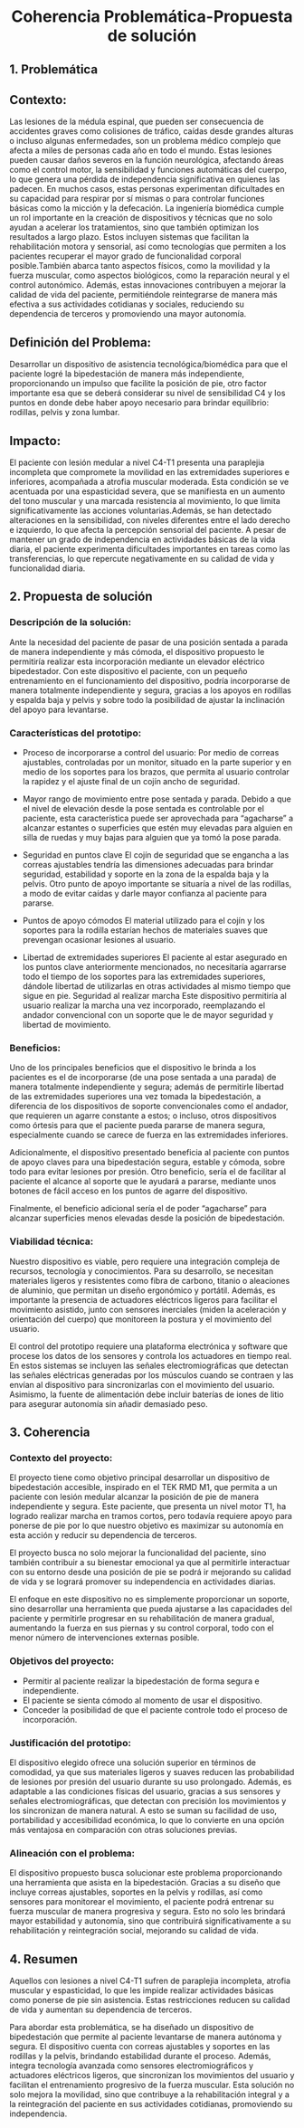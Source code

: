# <p align="center"> Coherencia Problemática-Propuesta de solución </p>

## 1. Problemática ##

## Contexto:  
Las lesiones de la médula espinal, que pueden ser consecuencia de accidentes graves como colisiones de tráfico, caídas desde grandes alturas o incluso algunas enfermedades, son un problema médico complejo que afecta a miles de personas cada año en todo el mundo. Estas lesiones pueden causar daños severos en la función neurológica, afectando áreas como el control motor, la sensibilidad y funciones automáticas del cuerpo, lo que genera una pérdida de independencia significativa en quienes las padecen. En muchos casos, estas personas experimentan dificultades en su capacidad para respirar por sí mismas o para controlar funciones básicas como la micción y la defecación. 
La ingeniería biomédica cumple un rol importante en la creación de dispositivos y técnicas que no solo ayudan a acelerar los tratamientos, sino que también optimizan los resultados a largo plazo. Estos incluyen sistemas que facilitan la rehabilitación motora y sensorial, así como tecnologías que permiten a los pacientes recuperar el mayor grado de funcionalidad corporal posible.También abarca tanto aspectos físicos, como la movilidad y la fuerza muscular, como aspectos biológicos, como la reparación neural y el control autonómico. Además, estas innovaciones contribuyen a mejorar la calidad de vida del paciente, permitiéndole reintegrarse de manera más efectiva a sus actividades cotidianas y sociales, reduciendo su dependencia de terceros y promoviendo una mayor autonomía.

## Definición del Problema:   
Desarrollar un dispositivo de asistencia tecnológica/biomédica para que el paciente logré la bipedestación de manera más independiente, proporcionando un impulso que facilite la posición de pie, otro factor importante esa que se deberá considerar su nivel de sensibilidad C4 y los puntos en donde debe haber apoyo necesario para brindar equilibrio: rodillas, pelvis y zona lumbar. 

## Impacto:   
El paciente con lesión medular a nivel C4-T1 presenta una paraplejia incompleta que compromete la movilidad en las extremidades superiores e inferiores, acompañada a atrofia muscular moderada. Esta condición se ve acentuada por una espasticidad severa, que se manifiesta en un aumento del tono muscular y una marcada resistencia al movimiento, lo que limita significativamente las acciones voluntarias.Además, se han detectado alteraciones en la sensibilidad, con niveles diferentes entre el lado derecho e izquierdo, lo que afecta la percepción sensorial del paciente. A pesar de mantener un grado de independencia en actividades básicas de la vida diaria, el paciente experimenta dificultades importantes en tareas como las transferencias, lo que repercute negativamente en su calidad de vida y funcionalidad diaria.

## 2. Propuesta de solución ##
### Descripción de la solución:
Ante la necesidad del paciente de pasar de una posición sentada a parada de manera independiente y más cómoda, el dispositivo propuesto le permitiría realizar esta incorporación mediante un elevador eléctrico bipedestador. Con este dispositivo el paciente, con un pequeño entrenamiento en el funcionamiento del dispositivo, podría incorporarse de manera totalmente independiente y segura, gracias a los apoyos en rodillas y espalda baja y pelvis y sobre todo la posibilidad de ajustar la inclinación del apoyo para levantarse.

### Características del prototipo:
  - Proceso de incorporarse a control del usuario:
Por medio de correas ajustables, controladas por un monitor, situado en la parte superior y en medio de los soportes para los brazos, que permita al usuario controlar la rapidez y el ajuste final de un cojín ancho de seguridad.

  - Mayor rango de movimiento entre pose sentada y parada.
Debido a que el nivel de elevación desde la pose sentada es controlable por el paciente, esta característica puede ser aprovechada para “agacharse” a alcanzar estantes o superficies que estén muy elevadas para alguien en silla de ruedas y muy bajas para alguien que ya tomó la pose parada.

  - Seguridad en puntos clave
El cojín de seguridad que se engancha a las correas ajustables tendría las dimensiones adecuadas para brindar seguridad, estabilidad y soporte en la zona de la espalda baja y la pelvis. Otro punto de apoyo importante se situaría a nivel de las rodillas, a modo de evitar caídas y darle mayor confianza al paciente para pararse.

  - Puntos de apoyo cómodos
El material utilizado para el cojín y los soportes para la rodilla estarían hechos de materiales suaves que prevengan ocasionar lesiones al usuario.

  - Libertad de extremidades superiores
El paciente al estar asegurado en los puntos clave anteriormente mencionados, no necesitaría agarrarse todo el tiempo de los soportes para las extremidades superiores, dándole libertad de utilizarlas en otras actividades al mismo tiempo que sigue en pie.
Seguridad al realizar marcha
Este dispositivo permitiría al usuario realizar la marcha una vez incorporado, reemplazando el andador convencional con un soporte que le de mayor seguridad y libertad de movimiento.


### Beneficios:
Uno de los principales beneficios que el dispositivo le brinda a los pacientes es el de incorporarse (de una pose sentada a una parada) de manera totalmente independiente y segura; además de permitirle libertad de las extremidades superiores una vez tomada la bipedestación, a diferencia de los dispositivos de soporte convencionales como el andador, que requieren un agarre constante a estos; o incluso, otros dispositivos como órtesis para que el paciente pueda pararse de manera segura, especialmente cuando se carece de fuerza en las extremidades inferiores.

Adicionalmente, el dispositivo presentado beneficia al paciente con puntos de apoyo claves para una  bipedestación segura, estable y cómoda, sobre todo para evitar lesiones por presión. Otro beneficio, sería el de facilitar al paciente el alcance al soporte que le ayudará a pararse, mediante unos botones de fácil acceso en los puntos de agarre del dispositivo.

Finalmente, el beneficio adicional sería el de poder “agacharse” para alcanzar superficies menos elevadas desde la posición de bipedestación.


### Viabilidad técnica:
Nuestro dispositivo es viable, pero requiere una integración compleja de recursos, tecnología y conocimientos. Para su desarrollo, se necesitan materiales ligeros y resistentes como fibra de carbono, titanio o aleaciones de aluminio, que permitan un diseño ergonómico y portátil. Además, es importante la presencia de actuadores eléctricos ligeros para facilitar el movimiento asistido, junto con sensores inerciales (miden la aceleración y orientación del cuerpo) que monitoreen la postura y el movimiento del usuario. 


El control del prototipo requiere una plataforma electrónica y software que procese los datos de los sensores y controla los actuadores en tiempo real. En estos sistemas se incluyen las señales electromiográficas que detectan las señales eléctricas generadas por los músculos cuando se contraen y las envían al dispositivo para sincronizarlas con el movimiento del usuario. Asimismo, la fuente de alimentación debe incluir baterías de iones de litio para asegurar autonomía sin añadir demasiado peso.

## 3. Coherencia ##

### Contexto del proyecto:

El proyecto tiene como objetivo principal desarrollar un dispositivo de bipedestación accesible, inspirado en el TEK RMD M1, que permita a un paciente con lesión medular alcanzar la posición de pie de manera independiente y segura. Este paciente, que presenta un nivel motor T1, ha logrado realizar marcha en tramos cortos, pero todavía requiere apoyo para ponerse de pie por lo que nuestro objetivo es maximizar su autonomía en esta acción y reducir su dependencia de terceros.


El proyecto busca no solo mejorar la funcionalidad del paciente, sino también contribuir a su bienestar emocional ya que al permitirle interactuar con su entorno desde una posición de pie se podrá ir mejorando su calidad de vida y se logrará promover su independencia en actividades diarias. 


El enfoque en este dispositivo no es simplemente proporcionar un soporte, sino desarrollar una herramienta que pueda ajustarse a las capacidades del paciente y permitirle progresar en su rehabilitación de manera gradual, aumentando la fuerza en sus piernas y su control corporal, todo con el menor número de intervenciones externas posible.


### Objetivos del proyecto: 

- Permitir al  paciente realizar la bipedestación de forma segura e independiente.
- El paciente se sienta cómodo al momento de usar el dispositivo.
- Conceder la posibilidad de que el paciente controle todo el proceso de incorporación.

  
### Justificación del prototipo: 
El dispositivo elegido ofrece una solución superior en términos de comodidad, ya que sus materiales ligeros y suaves reducen las probabilidad de lesiones por presión del usuario durante su uso prolongado. Además, es adaptable a las condiciones físicas del usuario, gracias a sus sensores y señales electromiográficas, que detectan con precisión los movimientos y los sincronizan de manera natural. A esto se suman su facilidad de uso, portabilidad y accesibilidad económica, lo que lo convierte en una opción más ventajosa en comparación con otras soluciones previas.

### Alineación con el problema:
El dispositivo propuesto busca solucionar este problema proporcionando una herramienta que asista en la bipedestación. Gracias a su diseño que incluye correas ajustables, soportes en la pelvis y rodillas, así como sensores para monitorear el movimiento, el paciente podrá entrenar su fuerza muscular de manera progresiva y segura. Esto no solo les brindará mayor estabilidad y autonomía, sino que contribuirá significativamente a su rehabilitación y reintegración social, mejorando su calidad de vida.
## 4. Resumen ##    
Aquellos con lesiones a nivel C4-T1 sufren de paraplejia incompleta, atrofia muscular y espasticidad, lo que les impide realizar actividades básicas como ponerse de pie sin asistencia. Estas restricciones reducen su calidad de vida y aumentan su dependencia de terceros.


Para abordar esta problemática, se ha diseñado un dispositivo de bipedestación que permite al paciente levantarse de manera autónoma y segura. El dispositivo cuenta con correas ajustables y soportes en las rodillas y la pelvis, brindando estabilidad durante el proceso. Además, integra tecnología avanzada como sensores electromiográficos y actuadores eléctricos ligeros, que sincronizan los movimientos del usuario y facilitan el entrenamiento progresivo de la fuerza muscular. Esta solución no solo mejora la movilidad, sino que contribuye a la rehabilitación integral y a la reintegración del paciente en sus actividades cotidianas, promoviendo su independencia.



